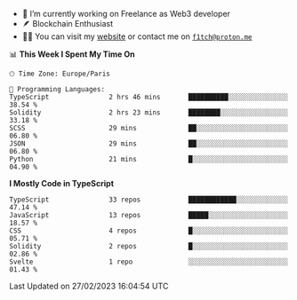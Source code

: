 - 🔭 I’m currently working on Freelance as Web3 developer
- 🪶 Blockchain Enthusiast
- 👨‍💻 You can visit my [website](https://f1tch.xyz) or contact me on [`f1tch@proton.me`](mailto:f1tch@proton.me)

<!--START_SECTION:waka-->
📊 **This Week I Spent My Time On** 

```text
🕑︎ Time Zone: Europe/Paris

💬 Programming Languages: 
TypeScript               2 hrs 46 mins       ██████████░░░░░░░░░░░░░░░   38.54 % 
Solidity                 2 hrs 23 mins       ████████░░░░░░░░░░░░░░░░░   33.18 % 
SCSS                     29 mins             ██░░░░░░░░░░░░░░░░░░░░░░░   06.80 % 
JSON                     29 mins             ██░░░░░░░░░░░░░░░░░░░░░░░   06.80 % 
Python                   21 mins             █░░░░░░░░░░░░░░░░░░░░░░░░   04.90 % 
```

**I Mostly Code in TypeScript** 

```text
TypeScript               33 repos            ████████████░░░░░░░░░░░░░   47.14 % 
JavaScript               13 repos            █████░░░░░░░░░░░░░░░░░░░░   18.57 % 
CSS                      4 repos             █░░░░░░░░░░░░░░░░░░░░░░░░   05.71 % 
Solidity                 2 repos             █░░░░░░░░░░░░░░░░░░░░░░░░   02.86 % 
Svelte                   1 repo              ░░░░░░░░░░░░░░░░░░░░░░░░░   01.43 % 
```




 Last Updated on 27/02/2023 16:04:54 UTC
<!--END_SECTION:waka-->
